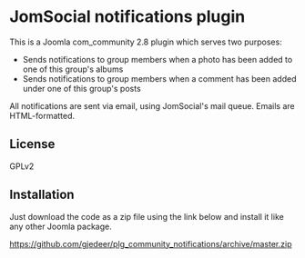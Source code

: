 # JomSocial notifications plugin

This is a Joomla com_community 2.8 plugin which serves two purposes:

* Sends notifications to group members when a photo has been added to one of this group's albums
* Sends notifications to group members when a comment has been added under one of this group's posts

All notifications are sent via email, using JomSocial's mail queue. Emails are HTML-formatted.

## License

GPLv2

## Installation

Just download the code as a zip file using the link below and install it like any other Joomla package.

https://github.com/gjedeer/plg_community_notifications/archive/master.zip
